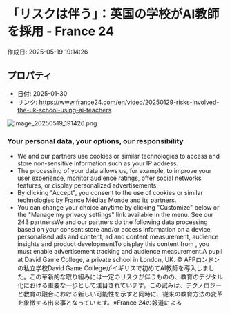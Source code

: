 # 「リスクは伴う」：英国の学校がAI教師を採用 - France 24

作成日: 2025-05-19 19:14:26

## プロパティ

- 日付: 2025-01-30
- リンク: https://www.france24.com/en/video/20250129-risks-involved-the-uk-school-using-ai-teachers

![image_20250519_191426.png](../assets/image_20250519_191426.png)
### Your personal data, your options, our responsibility
- We and our partners use cookies or similar technologies to access and store non-sensitive information such as your IP address.
- The processing of your data allows us, for example, to improve your user experience, monitor audience ratings, offer social networks features, or display personalized advertisements.
- By clicking "Accept", you consent to the use of cookies or similar technologies by France Médias Monde and its partners.
- You can change your choice anytime by clicking "Customize" below or the "Manage my privacy settings" link available in the menu.
See our 243 partnersWe and our partners do the following data processing based on your consent:store and/or access information on a device, personalised ads and content, ad and content measurement, audience insights and product developmentTo display this content from , you must enable advertisement tracking and audience measurement.A pupil at David Game College, a private school in London, UK. © AFPロンドンの私立学校David Game Collegeがイギリスで初めてAI教師を導入しました。この革新的な取り組みには一定のリスクが伴うものの、教育のデジタル化における重要な一歩として注目されています。この試みは、テクノロジーと教育の融合における新しい可能性を示すと同時に、従来の教育方法の変革を象徴する出来事となっています。※France 24の報道による